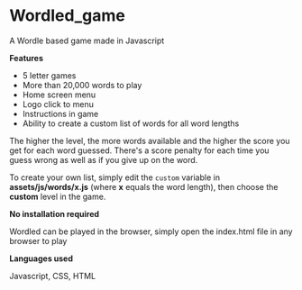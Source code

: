 # Wordled_game

 
A Wordle based game made in Javascript

**Features**

- 5 letter games
- More than 20,000 words to play
- Home screen menu
- Logo click to menu
- Instructions in game
- Ability to create a custom list of words for all word lengths

The higher the level, the more words available and the higher the score you get for each word guessed. There's a score penalty for each time you guess wrong as well as if you give up on the word.

To create your own list, simply edit the ```custom``` variable in **assets/js/words/x.js** (where **x** equals the word length), then choose the **custom** level in the game.

**No installation required**

Wordled can be played in the browser, simply open the index.html file in any browser to play

**Languages used**

Javascript, CSS, HTML
